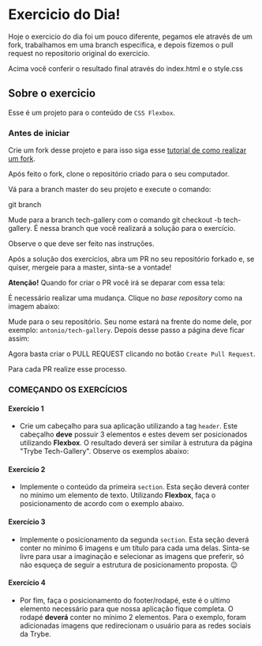 # Exercicio do Dia!


Hoje o exercicio do dia foi um pouco diferente, pegamos ele através de um fork, trabalhamos em uma branch especifica, e depois fizemos o pull request no repositorio original do exercicio.

Acima você conferir o resultado final através do index.html e o style.css



## Sobre o exercicio


Esse é um projeto para o conteúdo de `CSS Flexbox`.

### Antes de iniciar

Crie um fork desse projeto e para isso siga esse [tutorial de como realizar um fork](https://guides.github.com/activities/forking/).

Após feito o fork, clone o repositório criado para o seu computador.

Vá para a branch master do seu projeto e execute o comando:

git branch

Mude para a branch tech-gallery com o comando git checkout -b tech-gallery. É nessa branch que você realizará a solução para o exercício.

Observe o que deve ser feito nas instruções.

Após a solução dos exercícios, abra um PR no seu repositório forkado e, se quiser, mergeie para a master, sinta-se a vontade!

**Atenção!** Quando for criar o PR você irá se deparar com essa tela:



É necessário realizar uma mudança. Clique no *base repository* como na imagem abaixo:


Mude para o seu repositório. Seu nome estará na frente do nome dele, por exemplo: `antonio/tech-gallery`. Depois desse passo a página deve ficar assim:

Agora basta criar o PULL REQUEST clicando no botão `Create Pull Request`.

Para cada PR realize esse processo.

### COMEÇANDO OS EXERCÍCIOS



#### Exercício 1
- Crie um cabeçalho para sua aplicação utilizando a tag `header`. Este cabeçalho **deve** possuir 3 elementos e estes devem ser posicionados utilizando **Flexbox**. O resultado deverá ser similar à estrutura da página "Trybe Tech-Gallery". Observe os exemplos abaixo:


#### Exercício 2
- Implemente o conteúdo da primeira `section`. Esta seção deverá conter no mínimo um elemento de texto. Utilizando **Flexbox**, faça o posicionamento de acordo com o exemplo abaixo.


#### Exercício 3
- Implemente o posicionamento da segunda `section`. Esta seção deverá conter  no mínimo 6 imagens e um título para cada uma delas. Sinta-se livre para usar a imaginação e selecionar as imagens que preferir, só não esqueça de seguir a estrutura de posicionamento proposta. 😉


#### Exercício 4
- Por fim, faça o posicionamento do footer/rodapé, este é o ultimo elemento necessário para que nossa aplicação fique completa. O rodapé **deverá** conter no mínimo 2 elementos. Para o exemplo, foram adicionadas imagens que redirecionam o usuário para as redes sociais da Trybe.

